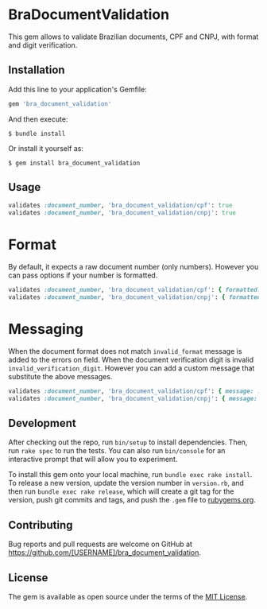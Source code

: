 # BraDocumentValidation

This gem allows to validate Brazilian documents, CPF and CNPJ, with format and digit verification.

## Installation

Add this line to your application's Gemfile:

```ruby
gem 'bra_document_validation'
```

And then execute:

    $ bundle install

Or install it yourself as:

    $ gem install bra_document_validation

## Usage

```rb
validates :document_number, 'bra_document_validation/cpf': true
validates :document_number, 'bra_document_validation/cnpj': true
```

# Format

By default, it expects a raw document number (only numbers).
However you can pass options if your number is formatted.

```rb
validates :document_number, 'bra_document_validation/cpf': { formatted: true }
validates :document_number, 'bra_document_validation/cnpj': { formatted: false }
```

# Messaging

When the document format does not match `invalid_format` message is added to the errors on field.
When the document verification digit is invalid `invalid_verification_digit`.
However you can add a custom message that substitute the above messages.

```rb
validates :document_number, 'bra_document_validation/cpf': { message: :invalid }
validates :document_number, 'bra_document_validation/cnpj': { message: 'A custom message' }
```

## Development

After checking out the repo, run `bin/setup` to install dependencies. Then, run `rake spec` to run the tests. You can also run `bin/console` for an interactive prompt that will allow you to experiment.

To install this gem onto your local machine, run `bundle exec rake install`. To release a new version, update the version number in `version.rb`, and then run `bundle exec rake release`, which will create a git tag for the version, push git commits and tags, and push the `.gem` file to [rubygems.org](https://rubygems.org).

## Contributing

Bug reports and pull requests are welcome on GitHub at https://github.com/[USERNAME]/bra_document_validation.


## License

The gem is available as open source under the terms of the [MIT License](https://opensource.org/licenses/MIT).
